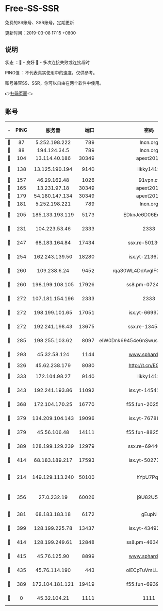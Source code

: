 # Free-SS-SSR

免费的SS账号、SSR账号，定期更新

更新时间：2019-03-08 17:15 +0800

## 说明

状态     ：🙂 - 良好 🙁 - 多次连接失败或连接超时

PING值   ：不代表真实使用中的速度，仅供参考。

账号兼容SS、SSR，你可以自由在两个软件中使用。

👉[扫码页面](https://liesauer.github.io/Free-SS-SSR/)👈

## 账号

|-|PING|服务器|端口|密码|加密方式|区域|
|:----:|:----:|:-----:|-----:|:----:|:----:|:----:|
|🙂|87|5.252.198.222|789|lncn.org|rc4|JP|
|🙂|88|194.124.34.5|789|lncn.org|rc4|JP|
|🙂|104|13.114.40.186|30349|apext2019|chacha20|JP|
|🙂|138|13.125.190.194|9140|likky1415|aes-256-cfb|KR|
|🙂|157|46.29.162.48|1026|91vpn.cf|rc4-md5|RU|
|🙂|165|13.231.97.18|30349|apext2019|chacha20|JP|
|🙂|179|54.180.147.134|30349|apext2019|chacha20|KR|
|🙂|181|5.252.198.221|789|lncn.org|rc4|JP|
|🙂|205|185.133.193.119|5173|EDknJe6D06EoWDaw|aes-256-cfb|US|
|🙂|231|104.223.53.46|2333|2333|aes-256-cfb|US|
|🙂|247|68.183.164.84|17434|ssx.re-50130004|aes-256-cfb|US|
|🙂|254|162.243.139.50|18280|isx.yt-21367696|aes-256-cfb|US|
|🙂|260|109.238.6.24|9452|rqa30WL4DdAvgIFG6Fs3znzTa|aes-256-cfb|FR|
|🙂|260|198.199.108.105|17926|ss8.pm-07244383|aes-256-cfb|US|
|🙂|272|107.181.154.196|2333|2333|aes-256-cfb|US|
|🙂|272|198.199.101.65|17051|isx.yt-66997897|aes-256-cfb|US|
|🙂|272|192.241.198.43|13675|ssx.re-13454055|aes-256-cfb|US|
|🙂|285|198.255.103.62|8097|eIW0Dnk69454e6nSwuspv9DmS201tQ0D|aes-256-cfb|US|
|🙂|293|45.32.58.124|1144|www.sphard.com|aes-256-cfb|JP|
|🙂|326|45.62.238.179|8080|http://t.cn/EGJIyrl|rc4-md5|CA|
|🙂|333|172.104.98.27|9140|likky1415|aes-256-cfb|JP|
|🙂|343|192.241.193.86|11092|isx.yt-14541692|aes-256-cfb|US|
|🙂|368|172.104.170.25|16770|f55.fun-20256813|aes-256-cfb|SG|
|🙂|379|134.209.104.143|19096|isx.yt-76788888|aes-256-cfb|SG|
|🙂|379|45.56.106.48|14111|f55.fun-88250157|aes-256-cfb|US|
|🙂|389|128.199.129.239|12979|ssx.re-69440273|aes-256-cfb|SG|
|🙂|414|68.183.189.217|17593|isx.yt-50277837|aes-256-cfb|SG|
|🙂|214|149.129.113.240|50100|hYpU7PqP|chacha20-ietf-poly1305|CN|
|🙂|356|27.0.232.19|60026|j9U82U53|xchacha20-ietf-poly1305|HK|
|🙂|381|68.183.183.18|6172|gEupN|aes-256-cfb|SG|
|🙂|399|128.199.225.78|13437|isx.yt-43493369|aes-256-cfb|SG|
|🙂|414|128.199.249.61|12848|ss8.pm-46346363|aes-256-cfb|SG|
|🙂|415|45.76.125.90|8899|www.sphard.com|aes-256-cfb|AU|
|🙂|435|45.76.114.190|443|oiECpTuVmLLxk4Ts|aes-256-cfb|AU|
|🙁|389|172.104.181.121|19419|f55.fun-69397785|aes-256-cfb|SG|
|🙁|0|45.32.104.21|1111|1111|aes-256-cfb|SG|
